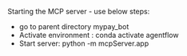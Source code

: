 Starting the MCP server - use below steps:

- go to parent directory mypay_bot
- Activate environment : conda activate agentflow
- Start server: python -m mcpServer.app